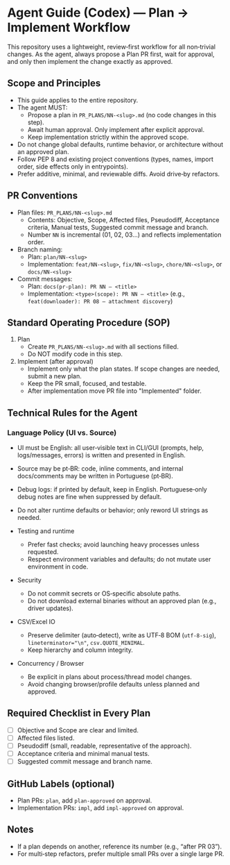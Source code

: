 # Agent Guide (Codex) — Plan → Implement Workflow

This repository uses a lightweight, review‑first workflow for all non‑trivial changes. As the agent, always propose a Plan PR first, wait for approval, and only then implement the change exactly as approved.

## Scope and Principles
- This guide applies to the entire repository.
- The agent MUST:
  - Propose a plan in `PR_PLANS/NN-<slug>.md` (no code changes in this step).
  - Await human approval. Only implement after explicit approval.
  - Keep implementation strictly within the approved scope.
- Do not change global defaults, runtime behavior, or architecture without an approved plan.
- Follow PEP 8 and existing project conventions (types, names, import order, side effects only in entrypoints).
- Prefer additive, minimal, and reviewable diffs. Avoid drive‑by refactors.

## PR Conventions
- Plan files: `PR_PLANS/NN-<slug>.md`
  - Contents: Objective, Scope, Affected files, Pseudodiff, Acceptance criteria, Manual tests, Suggested commit message and branch.
  - Number `NN` is incremental (01, 02, 03…) and reflects implementation order.
- Branch naming:
  - Plan: `plan/NN-<slug>`
  - Implementation: `feat/NN-<slug>`, `fix/NN-<slug>`, `chore/NN-<slug>`, or `docs/NN-<slug>`
- Commit messages:
  - Plan: `docs(pr-plan): PR NN — <title>`
  - Implementation: `<type>(scope): PR NN — <title>` (e.g., `feat(downloader): PR 08 — attachment discovery`)

## Standard Operating Procedure (SOP)
1) Plan
   - Create `PR_PLANS/NN-<slug>.md` with all sections filled.
   - Do NOT modify code in this step.
2) Implement (after approval)
   - Implement only what the plan states. If scope changes are needed, submit a new plan.
   - Keep the PR small, focused, and testable.
   - After implementation move PR file into "Implemented" folder.

## Technical Rules for the Agent
### Language Policy (UI vs. Source)
- UI must be English: all user‑visible text in CLI/GUI (prompts, help, logs/messages, errors) is written and presented in English.
- Source may be pt‑BR: code, inline comments, and internal docs/comments may be written in Portuguese (pt‑BR).
- Debug logs: if printed by default, keep in English. Portuguese‑only debug notes are fine when suppressed by default.
- Do not alter runtime defaults or behavior; only reword UI strings as needed.

- Testing and runtime
  - Prefer fast checks; avoid launching heavy processes unless requested.
  - Respect environment variables and defaults; do not mutate user environment in code.
- Security
  - Do not commit secrets or OS‑specific absolute paths.
  - Do not download external binaries without an approved plan (e.g., driver updates).
- CSV/Excel IO
  - Preserve delimiter (auto‑detect), write as UTF‑8 BOM (`utf-8-sig`), `lineterminator="\n"`, `csv.QUOTE_MINIMAL`.
  - Keep hierarchy and column integrity.
- Concurrency / Browser
  - Be explicit in plans about process/thread model changes.
  - Avoid changing browser/profile defaults unless planned and approved.

## Required Checklist in Every Plan
- [ ] Objective and Scope are clear and limited.
- [ ] Affected files listed.
- [ ] Pseudodiff (small, readable, representative of the approach).
- [ ] Acceptance criteria and minimal manual tests.
- [ ] Suggested commit message and branch name.

## GitHub Labels (optional)
- Plan PRs: `plan`, add `plan-approved` on approval.
- Implementation PRs: `impl`, add `impl-approved` on approval.

## Notes
- If a plan depends on another, reference its number (e.g., “after PR 03”).
- For multi‑step refactors, prefer multiple small PRs over a single large PR.
